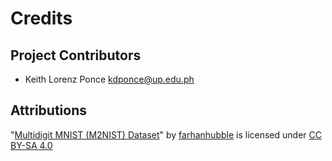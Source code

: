 Credits
=======

Project Contributors
------------

* Keith Lorenz Ponce <kdponce@up.edu.ph>

Attributions
------------

"[Multidigit MNIST (M2NIST) Dataset](https://www.kaggle.com/farhanhubble/multimnistm2nist)" by [farhanhubble](https://www.kaggle.com/farhanhubble) is licensed under [CC BY-SA 4.0](https://creativecommons.org/licenses/by-sa/4.0/)
